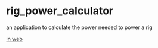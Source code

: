 # rig_power_calculator

an application to calculate the power needed to power a rig

[in web](https://rig-power-calculator-d85d2.web.app/#/home)